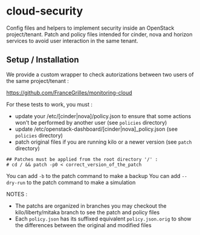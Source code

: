 # cloud-security

Config files and helpers to implement security inside an OpenStack project/tenant.
Patch and policy files intended for cinder, nova and horizon services to avoid user interaction in the same tenant.

## Setup / Installation

We provide a custom wrapper to check autorizations between two users of the same project/tenant :

https://github.com/FranceGrilles/monitoring-cloud

For these tests to work, you must :
 * update your /etc/[cinder|nova]/policy.json to ensure that some actions won't be performed by another user (see `policies` directory)
 * update /etc/openstack-dashboard/[cinder|nova]_policy.json (see `policies` directory)
 * patch original files if you are running kilo or a newer version (see `patch` directory)

 ```
## Patches must be applied from the root directory '/' :
# cd / && patch -p0 < correct_version_of_the_patch
```
You can add `-b` to the patch command to make a backup
You can add `--dry-run` to the patch command to make a simulation

NOTES : 
 * The patchs are organized in branches you may checkout the kilo/liberty/mitaka branch to see the patch and policy files
 * Each `policy.json` has its suffixed equivalent `policy.json.orig` to show the differences between the original and modified files
